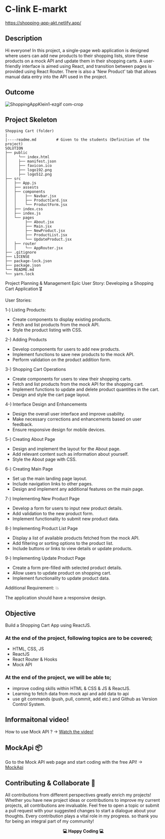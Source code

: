 
# C-link E-markt
https://shopping-app-akt.netlify.app/

## Description

Hi everyone! In this project, a single-page web application is designed where users can add new products to their shopping lists, store these products on a mock API and update them in their shopping carts. A user-friendly interface is aimed using React, and transition between pages is provided using React Router. There is also a 'New Product' tab that allows manual data entry into the API used in the project.

## Outcome

![ShoppingAppKlein1-ezgif com-crop](https://github.com/KadirTarti/KadirTarti/assets/150926891/2553b680-d23f-40ad-a8ca-3e6a5153d3b5)

## Project Skeleton

```
Shopping Cart (folder)
|
|----readme.md         # Given to the students (Definition of the project)
SOLUTION
├── public
│     └── index.html
│     ├── manifest.json
│     ├── favicon.ico
│     ├── logo192.png
│     ├── logo512.png
├── src
│   ├── App.js
│   ├── assests
│   ├── components
│   │    ├── Navbar.jsx
│   │    ├── ProductCard.jsx
│   │    └── ProductForm.jsx
│   ├── index.css
│   ├── index.js
│   └── pages
│        ├── About.jsx
│        ├── Main.jsx
│        ├── NewProduct.jsx
│        ├── ProductList.jsx
│        └── UpdateProduct.jsx
│   ├── router
│   │    └── AppRouter.jsx
├── .gitignore
├── LICENSE
├── package-lock.json
├── package.json
└── README.md
└── yarn.lock

```



Project Planning & Management
Epic User Story: Developing a Shopping Cart Application 🎖️

User Stories:

1️-) Listing Products:
  - Create components to display existing products.
  - Fetch and list products from the mock API.
  - Style the product listing with CSS.

2-) Adding Products 
  - Develop components for users to add new products.
  - Implement functions to save new products to the mock API.
  - Perform validation on the product addition form.

3-) Shopping Cart Operations 
  - Create components for users to view their shopping carts.
  - Fetch and list products from the mock API for the shopping cart.
  - Implement functions to update and delete product quantities in the cart.
  - Design and style the cart page layout.

4-) Interface Design and Enhancements
  - Design the overall user interface and improve usability.
  - Make necessary corrections and enhancements based on user feedback.
  - Ensure responsive design for mobile devices.

5️-) Creating About Page
  - Design and implement the layout for the About page.
  - Add relevant content such as information about yourself.
  - Style the About page with CSS.

6️-) Creating Main Page

  - Set up the main landing page layout.
  - Include navigation links to other pages.
  - Design and implement any additional features on the main page.

7️-) Implementing New Product Page

  - Develop a form for users to input new product details.
  - Add validation to the new product form.
  - Implement functionality to submit new product data.

8️-) Implementing Product List Page

  - Display a list of available products fetched from the mock API.
  - Add filtering or sorting options to the product list.
  - Include buttons or links to view details or update products.

9️-) Implementing Update Product Page
  - Create a form pre-filled with selected product details.
  - Allow users to update product on shopping cart.
  - Implement functionality to update product data.

Additional Requirement: 💥

The application should have a responsive design.


## Objective

Build a Shopping Cart App using ReactJS.

### At the end of the project, following topics are to be covered;

- HTML, CSS, JS
- ReactJS
- React Router & Hooks
- Mock API

### At the end of the project, we will be able to;

- improve coding skills within HTML & CSS & JS & ReactJS.
- Learning to fetch data from mock api and add data to api
- use git commands (push, pull, commit, add etc.) and Github as Version Control System.


## Informaitonal video!
How to use Mock API ? -> <a href="https://www.youtube.com/watch?v=i_Gvlp83GMk" target="_blank"> Watch the video! </a>

## MockApi 📦
Go to the Mock API web page and start coding with the free API! -> <a href="https://mockapi.io/" target="_blank">MockApi</a>


## Contributing & Collaborate :muscle:
All contributions from different perspectives greatly enrich my projects! Whether you have new project ideas or contributions to improve my current projects, all contributions are invaluable. Feel free to open a topic or submit a pull request with your suggested changes to start a dialogue about your thoughts. Every contribution plays a vital role in my progress. so thank you for being an integral part of my community!


**<p align="center"> 💻 Happy Coding 💻</p>** 
